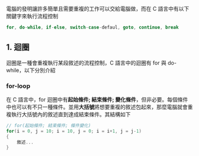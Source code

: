 電腦的發明讓許多簡單且需要重複的工作可以交給電腦做，而在 C 語言中有以下關鍵字來執行流程控制
```C
for, do-while, if-else, switch-case-defaul, goto, continue, break
```
## 1. 迴圈
迴圈是一種會重複執行某段敘述的流程控制，C 語言中的迴圈有 for 與 do-while，以下分別介紹
### for-loop
在 C 語言中，for 迴圈中有**起始條件; 結束條件; 變化條件**，但非必要。每個條件中也可以有不只一種條件。並用**大括號**將想要重複的敘述包起來，那麼電腦就會重複執行大括號內的敘述直到達成結束條件。其結構如下
```C
// for(起始條件; 結束條件; 條件變化)
for(i = 0, j = 10; i = 10, j = 0; i = i+1, j = j-1)
{
    敘述...
}
```
